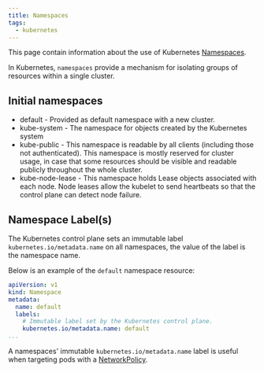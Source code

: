```yaml
---
title: Namespaces
tags:
  - kubernetes
---
```


This page contain information about the use of Kubernetes [Namespaces](https://kubernetes.io/docs/concepts/overview/working-with-objects/namespaces/).
<!--more-->
In Kubernetes, `namespaces` provide a mechanism for isolating groups of resources within a single cluster.


## Initial namespaces

* default - Provided as default namespace with a new cluster.
* kube-system - The namespace for objects created by the Kubernetes system
* kube-public - This namespace is readable by all clients (including those not authenticated). This namespace is mostly reserved for cluster usage, in case that some resources should be visible and readable publicly throughout the whole cluster.
* kube-node-lease - This namespace holds Lease objects associated with each node. Node leases allow the kubelet to send heartbeats so that the control plane can detect node failure.

## Namespace Label(s)

The Kubernetes control plane sets an immutable label `kubernetes.io/metadata.name` on all namespaces, the value of the label is the namespace name.

Below is an example of the `default` namespace resource:

```yaml
apiVersion: v1
kind: Namespace
metadata:
  name: default
  labels:
    # Immutable label set by the Kubernetes control plane.
    kubernetes.io/metadata.name: default
...
```

A namespaces' immutable `kubernetes.io/metadata.name` label is useful when targeting pods with a [NetworkPolicy](./network_policies). 



